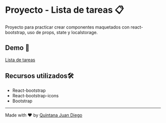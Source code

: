 # Proyecto - Lista de tareas 📋​​

Proyecto para practicar crear componentes maquetados con react-bootstrap, uso de props, state y localstorage.

## Demo ​📱​

[Lista de tareas](https://rollingcodeschool.github.io/task-list/)

## Recursos utilizados ​🛠️​

- React-bootstrap
- React-bootstrap-icons
- Bootstrap 

___

Made with ❤️ by [Quintana Juan Diego](https://github.com/juanchyquintana)